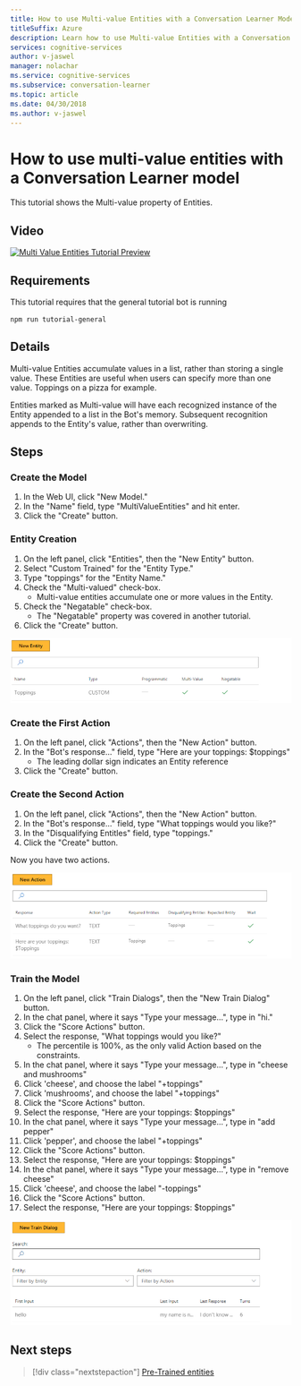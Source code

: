 ```yaml
---
title: How to use Multi-value Entities with a Conversation Learner Model - Microsoft Cognitive Services | Microsoft Docs
titleSuffix: Azure
description: Learn how to use Multi-value Entities with a Conversation Learner Model.
services: cognitive-services
author: v-jaswel
manager: nolachar
ms.service: cognitive-services
ms.subservice: conversation-learner
ms.topic: article
ms.date: 04/30/2018
ms.author: v-jaswel
---
```


# How to use multi-value entities with a Conversation Learner model
This tutorial shows the Multi-value property of Entities.

## Video

[![Multi Value Entities Tutorial Preview](https://aka.ms/cl_Tutorial_v3_MultiValued_Preview)](https://aka.ms/cl_Tutorial_v3_MultiValued)

## Requirements
This tutorial requires that the general tutorial bot is running

	npm run tutorial-general

## Details
Multi-value Entities accumulate values in a list, rather than storing a single value.  These Entities are useful when users can specify more than one value. Toppings on a pizza for example.

Entities marked as Multi-value will have each recognized instance of the Entity appended to a list in the Bot's memory. Subsequent recognition appends to the Entity's value, rather than overwriting.

## Steps

### Create the Model

1. In the Web UI, click "New Model."
2. In the "Name" field, type "MultiValueEntities" and hit enter.
3. Click the "Create" button.

### Entity Creation

1. On the left panel, click "Entities", then the "New Entity" button.
2. Select "Custom Trained" for the "Entity Type."
3. Type "toppings" for the "Entity Name."
4. Check the "Multi-valued" check-box.
	- Multi-value entities accumulate one or more values in the Entity.
5. Check the "Negatable" check-box.
	- The "Negatable" property was covered in another tutorial.
6. Click the "Create" button.

![](../media/tutorial6_entities.PNG)

### Create the First Action

1. On the left panel, click "Actions", then the "New Action" button.
2. In the "Bot's response..." field, type "Here are your toppings: $toppings"
	- The leading dollar sign indicates an Entity reference
3. Click the "Create" button.

### Create the Second Action

1. On the left panel, click "Actions", then the "New Action" button.
2. In the "Bot's response..." field, type "What toppings would you like?"
3. In the "Disqualifying Entitles" field, type "toppings."
4. Click the "Create" button.

Now you have two actions.

![](../media/tutorial6_actions.PNG)

### Train the Model

1. On the left panel, click "Train Dialogs", then the "New Train Dialog" button.
2. In the chat panel, where it says "Type your message...", type in "hi."
3. Click the "Score Actions" button.
4. Select the response, "What toppings would you like?"
	- The percentile is 100%, as the only valid Action based on the constraints.
5. In the chat panel, where it says "Type your message...", type in "cheese and mushrooms"
6. Click 'cheese', and choose the label "+toppings"
7. Click 'mushrooms', and choose the label "+toppings"
8. Click the "Score Actions" button.
9. Select the response, "Here are your toppings: $toppings"
10. In the chat panel, where it says "Type your message...", type in "add pepper"
11. Click 'pepper', and choose the label "+toppings"
12. Click the "Score Actions" button.
13. Select the response, "Here are your toppings: $toppings"
14. In the chat panel, where it says "Type your message...", type in "remove cheese"
15. Click 'cheese', and choose the label "-toppings"
16. Click the "Score Actions" button.
17. Select the response, "Here are your toppings: $toppings"

![](../media/tutorial5_dialogs.PNG)

## Next steps

> [!div class="nextstepaction"]
> [Pre-Trained entities](./08-pre-trained-entities.md)
